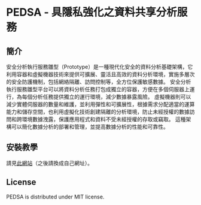 # PEDSA - 具隱私強化之資料共享分析服務

## 簡介
安全分析執行服務雛型（Prototype）是一種現代化安全的資料分析基礎架構，它利用容器和虛擬機器技術來提供可擴展、靈活且高效的資料分析環境，實施多層次的安全防護機制，包括網絡隔離、訪問控制等，全方位保護敏感數據。
安全分析執行服務雛型平台可以將資料分析任務打包成獨立的容器，方便在多個伺服器上運行，為每個分析任務提供獨立的運行環境，減少數據暴露風險。
虛擬機器則可以減少實體伺服器的數量和維護，並利用彈性和可擴展性，根據需求分配適當的運算能力和儲存空間，也利用虛擬化技術創建隔離的分析環境，防止未經授權的數據訪問和跨環境數據洩露，保護應用程式和資料不受未經授權的存取或竊取。
這種架構可以簡化數據分析的部署和管理，並提高數據分析的性能和可靠性。

## 安裝教學
請見[此網站](https://nics-tw.github.io/pedsa-hugo/zh/)（之後請換成自己網址）。

## License

PEDSA is distributed under MIT license.
